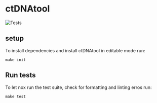 # ctDNAtool

![Tests](https://github.com/Hogfeldt/ctDNAtool/workflows/Run%20tests/badge.svg)

## setup
To install dependencies and install ctDNAtool in editable mode run:
```
make init
```
## Run tests
To let nox run the test suite, check for formatting and linting erros run:
```
make test
```
